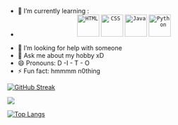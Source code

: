 

- 🌱 I’m currently learning :
- <div align="center">
	<code><img height="50" src="https://user-images.githubusercontent.com/25181517/192158954-f88b5814-d510-4564-b285-dff7d6400dad.png" alt="HTML" title="HTML" /></code>
	<code><img height="50" src="https://user-images.githubusercontent.com/25181517/183898674-75a4a1b1-f960-4ea9-abcb-637170a00a75.png" alt="CSS" title="CSS" /></code>
	<code><img height="50" src="https://user-images.githubusercontent.com/25181517/117201156-9a724800-adec-11eb-9a9d-3cd0f67da4bc.png" alt="Java" title="Java" /></code>
	<code><img height="50" src="https://user-images.githubusercontent.com/25181517/183423507-c056a6f9-1ba8-4312-a350-19bcbc5a8697.png" alt="Python" title="Python" /></code>
</div>

- 🤔 I’m looking for help with  someone 
- 💬 Ask me about my hobby xD
- 😄 Pronouns: D -I - T - O
- ⚡ Fun fact: hmmmm n0thing


[![GitHub Streak](https://github-readme-streak-stats.herokuapp.com?user=KrishnanditoLksn&theme=dark)](https://git.io/streak-stats)

![](https://komarev.com/ghpvc/?username=KrishnanditoLksn&label=PROFILE+VIEWS)



[![Top Langs](https://github-readme-stats.vercel.app/api/top-langs/?username=KrishnanditoLksn)](https://github.com/KrishnanditoLksn/github-readme-stats)
